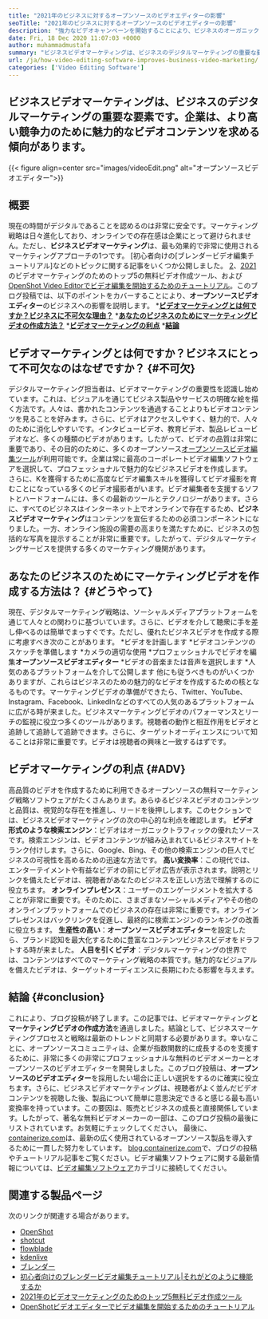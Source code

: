 ```yaml
---
title: "2021年のビジネスに対するオープンソースのビデオエディターの影響" 
seoTitle: "2021年のビジネスに対するオープンソースのビデオエディターの影響" 
description: "強力なビデオキャンペーンを開始することにより、ビジネスのオーガニックトラフィックを強化します。このブログ投稿では、オープンソースのビデオエディターを使用することの利点について説明します。" 
date: Fri, 18 Dec 2020 11:07:03 +0000
author: muhammadmustafa
summary: "ビジネスビデオマーケティングは、ビジネスのデジタルマーケティングの重要な要素です。企業は、より高い競争力のために魅力的なビデオコンテンツを求める傾向があります。" 
url: /ja/how-video-editing-software-improves-business-video-marketing/
categories: ['Video Editing Software']
---
```


## ビジネスビデオマーケティングは、ビジネスのデジタルマーケティングの重要な要素です。企業は、より高い競争力のために魅力的なビデオコンテンツを求める傾向があります。

{{< figure align=center src="images/videoEdit.png" alt="オープンソースビデオエディター">}}


## 概要
現在の時間がデジタルであることを認めるのは非常に安全です。マーケティング戦略は日々進化しており、オンラインでの存在感は企業にとって避けられません。ただし、**ビジネスビデオマーケティング**は、最も効果的で非常に使用されるマーケティングアプローチの1つです。 [初心者向けの[ブレンダービデオ編集チュートリアル]などのトピックに関する記事をいくつか公開しました。 [2]、[2021][3]のビデオマーケティングのためのトップ5の無料ビデオ作成ツール、および[OpenShot Video Editorでビデオ編集を開始するためのチュートリアル][4]。このブログ投稿では、以下のポイントをカバーすることにより、**オープンソースビデオエディター**のビジネスへの影響を説明します。
  ***[ビデオマーケティングとは何ですか？ビジネスに不可欠な理由？][5]** 
  ***[あなたのビジネスのためにマーケティングビデオの作成方法？][6]** 
  ***[ビデオマーケティングの利点][7]** 
  ***[結論][8]** 

## ビデオマーケティングとは何ですか？ビジネスにとって不可欠なのはなぜですか？   {#不可欠}
デジタルマーケティング担当者は、ビデオマーケティングの重要性を認識し始めています。これは、ビジュアルを通じてビジネス製品やサービスの明確な絵を描く方法です。人々は、書かれたコンテンツを通過することよりもビデオコンテンツを見ることを好みます。さらに、ビデオはアクセスしやすく、魅力的で、人々のために消化しやすいです。インタビュービデオ、教育ビデオ、製品レビュービデオなど、多くの種類のビデオがあります。したがって、ビデオの品質は非常に重要であり、その目的のために、多くのオープンソース[オープンソースビデオ編集ツール][1]が利用可能です。企業は常に最高のコーポレートビデオ編集ソフトウェアを選択して、プロフェッショナルで魅力的なビジネスビデオを作成します。
さらに、Kを獲得するために高度なビデオ編集スキルを獲得してビデオ撮影を育むことになっている多くのビデオ撮影者がいます。ビデオ編集者を支援するソフトとハードフォームには、多くの最新のツールとテクノロジーがあります。さらに、すべてのビジネスはインターネット上でオンラインで存在するため、**ビジネスビデオマーケティング**はコンテンツを宣伝するための必須コンポーネントになりました。一方、オンライン施設の需要の高まりを満たすために、ビジネスの包括的な写真を提示することが非常に重要です。したがって、デジタルマーケティングサービスを提供する多くのマーケティング機関があります。

## あなたのビジネスのためにマーケティングビデオを作成する方法は？   {#どうやって}
現在、デジタルマーケティング戦略は、ソーシャルメディアプラットフォームを通じて人々との関わりに基づいています。さらに、ビデオを介して聴衆に手を差し伸べるのは簡単でまっすぐです。ただし、優れたビジネスビデオを作成する際に考慮すべき次のことがあります。
  *ビデオを計画します
  *ビデオコンテンツのスケッチを準備します
  *カメラの適切な使用
  *プロフェッショナルでビデオを編集**オープンソースビデオエディター**
  *ビデオの音楽または音声を選択します
  *人気のあるプラットフォームを介して公開します
他にも従うべきものがいくつかありますが、これらはビジネスのための魅力的なビデオを作成するための核となるものです。マーケティングビデオの準備ができたら、Twitter、YouTube、Instagram、Facebook、LinkedInなどのすべての人気のあるプラットフォームに広がる時が来ました。ビジネスマーケティングビデオのパフォーマンスとリーチの監視に役立つ多くのツールがあります。視聴者の動作と相互作用をビデオと追跡して追跡して追跡できます。さらに、ターゲットオーディエンスについて知ることは非常に重要です。ビデオは視聴者の興味と一致するはずです。

## ビデオマーケティングの利点 {#ADV}
高品質のビデオを作成するために利用できるオープンソースの無料マーケティング戦略ソフトウェアがたくさんあります。あらゆるビジネスビデオのコンテンツと品質は、視覚的な存在を推進し、リードを後押しします。このセクションでは、ビジネスビデオマーケティングの次の中心的な利点を確認します。
**ビデオ形式のような検索エンジン**：ビデオはオーガニックトラフィックの優れたソースです。検索エンジンは、ビデオコンテンツが組み込まれているビジネスサイトをランク付けします。さらに、Google、Bing、その他の検索エンジンの巨人でビジネスの可視性を高めるための迅速な方法です。
**高い変換率**：この現代では、エンターテイメントや有益なビデオの前にビデオ広告が表示されます。説明とリンクを備えたビデオは、視聴者があなたのビジネスを正しい方法で理解するのに役立ちます。
**オンラインプレゼンス**：ユーザーのエンゲージメントを拡大することが非常に重要です。そのために、さまざまなソーシャルメディアやその他のオンラインプラットフォームでのビジネスの存在は非常に重要です。オンラインプレゼンスはバックリンクを促進し、最終的に検索エンジンのランキングの改善に役立ちます。
****生産性の高い****：**オープンソースビデオエディター**を設定したら、ブランド認知を最大化するために豊富なコンテンツビジネスビデオをドラフトする時が来ました。
**人目を引くビデオ**：デジタルマーケティングの世界では、コンテンツはすべてのマーケティング戦略の本質です。魅力的なビジュアルを備えたビデオは、ターゲットオーディエンスに長期にわたる影響を与えます。

## 結論 {#conclusion}
これにより、ブログ投稿が終了します。この記事では、ビデオマーケティング**とマーケティングビデオの作成方法**を通過しました。結論として、ビジネスマーケティングプロセスと戦略は最新のトレンドと同期する必要があります。幸いなことに、オープンソースコミュニティは、企業が指数関数的に成長するのを支援するために、非常に多くの非常にプロフェッショナルな無料のビデオメーカーとオープンソースのビデオエディターを開発しました。このブログ投稿は、**オープンソースのビデオエディター**を採用したい場合に正しい選択をするのに確実に役立ちます。さらに、ビジネスビデオマーケティングは、視聴者がよく並んだビデオコンテンツを視聴した後、製品について簡単に意思決定できると感じる最も高い変換率を持っています。この要因は、販売とビジネスの成長と直接関係しています。したがって、著名な無料ビデオメーカーの一部は、このブログ投稿の最後にリストされています。お気軽にチェックしてください。
最後に、[containerize.com][9]は、最新の広く使用されているオープンソース製品を導入するために一貫した努力をしています。 [blog.containerize.com][10]で、ブログの投稿やチュートリアル記事をご覧ください。ビデオ編集ソフトウェアに関する最新情報については、[ビデオ編集ソフトウェア][1]カテゴリに接続してください。

## 関連する製品ページ
次のリンクが関連する場合があります。
  * [OpenShot][11]
  * [shotcut][12]
  * [flowblade][13]
  * [kdenlive][14]
  * [ブレンダー][15]
  * [初心者向けのブレンダービデオ編集チュートリアル|それがどのように機能するか][2]
  * [2021年のビデオマーケティングのためのトップ5無料ビデオ作成ツール][3]
  * [OpenShotビデオエディターでビデオ編集を開始するためのチュートリアル][4]

  
[1]: https://products.containerize.com/video-editing-software
[2]: https://blog.containerize.com/video-editing-software/blender-video-editing-tutorial-for-beginners/
[3]: https://blog.containerize.com/video-editing-software/top-5-open-source-video-editor-software-for-video-marketing/
[4]: https://blog.containerize.com/video-editing-software/openshot-video-editor-tutorial-for-beginners-open-source/
[5]: #essential
[6]: #how
[7]: #adv
[8]: #Conclusion
[9]: https://www.containerize.com/
[10]: https://blog.containerize.com/
[11]: https://products.containerize.com/video-editing-software/openshot
[12]: https://products.containerize.com/video-editing-software/shotcut
[13]: https://products.containerize.com/video-editing-software/flowblade
[14]: https://products.containerize.com/video-editing-software/kdenlive
[15]: https://products.containerize.com/video-editing-software/blender
